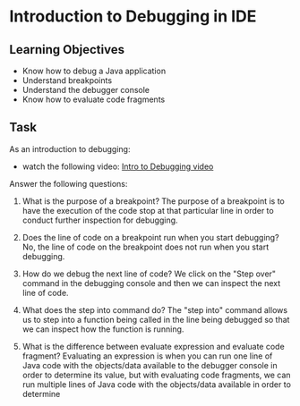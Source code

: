 # Introduction to Debugging in IDE

## Learning Objectives
- Know how to debug a Java application
- Understand breakpoints
- Understand the debugger console
- Know how to evaluate code fragments

## Task
As an introduction to debugging:
- watch the following video: [Intro to Debugging video](https://youtu.be/ErVZrVWZrko)


Answer the following questions:
1. What is the purpose of a breakpoint?
The purpose of a breakpoint is to have the execution of the code stop at that particular line in order to conduct further inspection for debugging.

2. Does the line of code on a breakpoint run when you start debugging?
No, the line of code on the breakpoint does not run when you start debugging.

3. How do we debug the next line of code?
We click on the "Step over" command in the debugging console and then we can inspect the next line of code.

4. What does the step into command do?
The "step into" command allows us to step into a function being called in the line being debugged so that we can inspect how the function is running.

5. What is the difference between evaluate expression and evaluate code fragment?
Evaluating an expression is when you can run one line of Java code with the objects/data available to the debugger console in order to determine its value, but with evaluating code fragments, we can run multiple lines of Java code with the objects/data available in order to determine
